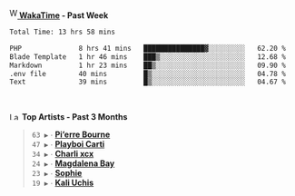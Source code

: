 <img src="https://github.com/dxnter/dxnter/assets/17434202/67b21fa4-d36d-46f9-9dec-f23d976b00ef" alt="WakaTime Logo" width="14" height="18"/><a href="https://wakatime.com/@dxnter" target="_blank"><strong> WakaTime</strong></a><strong> - Past Week</strong>

<!--START_SECTION:waka-->

```txt
Total Time: 13 hrs 58 mins

PHP              8 hrs 41 mins   ███████████████▓░░░░░░░░░   62.20 %
Blade Template   1 hr 46 mins    ███▒░░░░░░░░░░░░░░░░░░░░░   12.68 %
Markdown         1 hr 23 mins    ██▒░░░░░░░░░░░░░░░░░░░░░░   09.90 %
.env file        40 mins         █▒░░░░░░░░░░░░░░░░░░░░░░░   04.78 %
Text             39 mins         █▒░░░░░░░░░░░░░░░░░░░░░░░   04.67 %
```

<!--END_SECTION:waka-->

<br/>

<!--START_LASTFM_ARTISTS:{"period": "3month", "rows": 6}-->
<a href="https://last.fm" target="_blank"><img src="https://user-images.githubusercontent.com/17434202/215290617-e793598d-d7c9-428f-9975-156db1ba89cc.svg" alt="Last.fm Logo" width="18" height="13"/></a> **Top Artists - Past 3 Months**

> `63 ▶️` ∙ **[Pi’erre Bourne](https://www.last.fm/music/Pi%E2%80%99erre+Bourne)**<br/>
> `47 ▶️` ∙ **[Playboi Carti](https://www.last.fm/music/Playboi+Carti)**<br/>
> `34 ▶️` ∙ **[Charli xcx](https://www.last.fm/music/Charli+xcx)**<br/>
> `24 ▶️` ∙ **[Magdalena Bay](https://www.last.fm/music/Magdalena+Bay)**<br/>
> `23 ▶️` ∙ **[Sophie](https://www.last.fm/music/Sophie)**<br/>
> `19 ▶️` ∙ **[Kali Uchis](https://www.last.fm/music/Kali+Uchis)**<br/>
<!--END_LASTFM_ARTISTS-->
